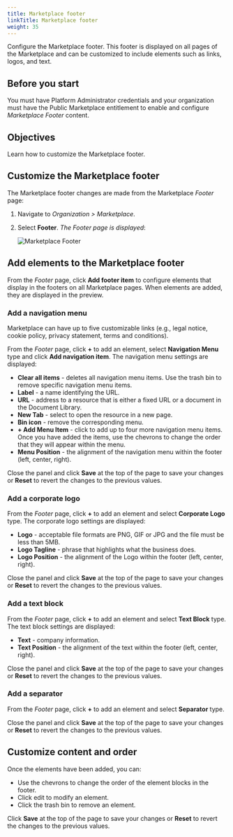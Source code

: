 ```yaml
---
title: Marketplace footer
linkTitle: Marketplace footer
weight: 35
---
```


Configure the Marketplace footer. This footer is displayed on all pages of the Marketplace and can be customized to include elements such as links, logos, and text.

## Before you start

You must have Platform Administrator credentials and your organization must have the Public Marketplace entitlement to enable and configure *Marketplace Footer* content.

## Objectives

Learn how to customize the Marketplace footer.

## Customize the Marketplace footer

The Marketplace footer changes are made from the Marketplace *Footer* page:

1. Navigate to *Organization > Marketplace*.
2. Select **Footer**. *The Footer page is displayed*:

    ![Marketplace Footer](/Images/marketplace/marketplace_footer.png)

## Add elements to the Marketplace footer

From the *Footer* page, click **Add footer item** to configure elements that display in the footers on all Marketplace pages. When elements are added, they are displayed in the preview.

### Add a navigation menu

Marketplace can have up to five customizable links (e.g., legal notice, cookie policy, privacy statement, terms and conditions).

From the *Footer* page, click **+** to add an element, select **Navigation Menu** type and click **Add navigation item**. The navigation menu settings are displayed:

* **Clear all items** - deletes all navigation menu items. Use the trash bin to remove specific navigation menu items.
* **Label** - a name identifying the URL.
* **URL** - address to a resource that is either a fixed URL or a document in the Document Library.
* **New Tab** - select to open the resource in a new page.
* **Bin icon** - remove the corresponding menu.
* **+ Add Menu Item** - click to add up to four more navigation menu items. Once you have added the items, use the chevrons to change the order that they will appear within the menu.  
* **Menu Position** - the alignment of the navigation menu within the footer (left, center, right).

Close the panel and click **Save** at the top of the page to save your changes or **Reset** to revert the changes to the previous values.

### Add a corporate logo

From the *Footer* page, click **+** to add an element  and select **Corporate Logo** type. The corporate logo settings are displayed:

* **Logo** - acceptable file formats are PNG, GIF or JPG and the file must be less than 5MB.
* **Logo Tagline** - phrase that highlights what the business does.  
* **Logo Position** - the alignment of the Logo within the footer (left, center, right).

Close the panel and click **Save** at the top of the page to save your changes or **Reset** to revert the changes to the previous values.

### Add a text block

From the *Footer* page, click **+** to add an element  and select **Text Block** type. The text block settings are displayed:

* **Text** - company information.  
* **Text Position** - the alignment of the text within the footer (left, center, right).

Close the panel and click **Save** at the top of the page to save your changes or **Reset** to revert the changes to the previous values.

### Add a separator

From the *Footer* page, click **+** to add an element  and select **Separator** type.

Close the panel and click **Save** at the top of the page to save your changes or **Reset** to revert the changes to the previous values.

## Customize content and order

Once the elements have been added, you can:

* Use the chevrons to change the order of the element blocks in the footer.
* Click edit to modify an element.
* Click the trash bin to remove an element.

Click **Save** at the top of the page to save your changes or **Reset** to revert the changes to the previous values.
